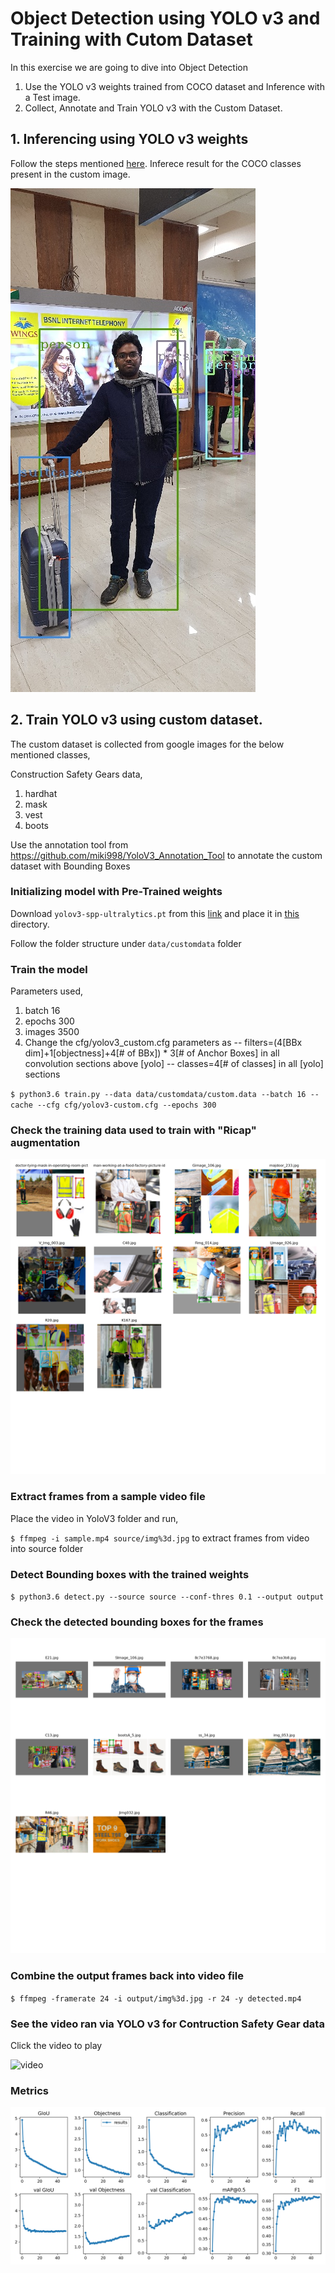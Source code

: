 # Object Detection using YOLO v3 and Training with Cutom Dataset

In this exercise we are going to dive into Object Detection

1. Use the YOLO v3 weights trained from COCO dataset and Inference with a Test image.
2. Collect, Annotate and Train YOLO v3 with the Custom Dataset.

## 1. Inferencing using YOLO v3 weights

Follow the steps mentioned [here](https://pysource.com/2019/06/27/yolo-object-detection-using-opencv-with-python/). Inferece result for the COCO classes present in the custom image.

![test](standard/yolov3_pred.jpg)

## 2. Train YOLO v3 using custom dataset.

The custom dataset is collected from google images for the below mentioned classes,

Construction Safety Gears data,

1. hardhat
2. mask
3. vest
4. boots

Use the annotation tool from https://github.com/miki998/YoloV3_Annotation_Tool to annotate the custom dataset with Bounding Boxes

### Initializing model with Pre-Trained weights

Download  `yolov3-spp-ultralytics.pt` from this [link](https://drive.google.com/open?id=1LezFG5g3BCW6iYaV89B2i64cqEUZD7e0) and place it in [this](YoloV3/weights) directory.

Follow the folder structure under `data/customdata` folder

### Train the model

Parameters used,

1. batch 16
2. epochs 300
3. images 3500
4. Change the cfg/yolov3_custom.cfg parameters as
    -- filters=(4[BBx dim]+1[objectness]+4[# of BBx]) * 3[# of Anchor Boxes] in all convolution sections above [yolo]
    -- classes=4[# of classes] in all [yolo] sections

`$ python3.6 train.py --data data/customdata/custom.data --batch 16 --cache --cfg cfg/yolov3-custom.cfg --epochs 300`

### Check the training data used to train with "Ricap" augmentation

![trainimage](YoloV3/train_batch0.png)

### Extract frames from a sample video file

Place the video in YoloV3 folder and run,

`$ ffmpeg -i sample.mp4 source/img%3d.jpg` to extract frames from video into source folder

### Detect Bounding boxes with the trained weights

`$ python3.6 detect.py --source source --conf-thres 0.1 --output output`

### Check the detected bounding boxes for the frames

![testimages](YoloV3/test_batch0.png)

### Combine the output frames back into video file

`$ ffmpeg -framerate 24 -i output/img%3d.jpg -r 24 -y detected.mp4`

### See the video ran via YOLO v3 for Contruction Safety Gear data

Click the video to play

![video](https://www.youtube.com/watch?v=6ANEelZdHQc 'Construction Safety Gear Object Detection with YOLO V3')

### Metrics

![results](YoloV3/results.png)
